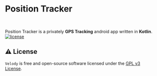 <h1>
  Position Tracker
</h1>
<br>
<p>Position Tracker is a privately <b>GPS Tracking</b> android app written in <b>Kotlin</b>.
  <br>
  <a href="https://github.com/Markussim/positionTracker/blob/main/LICENSE"><img
      src="https://img.shields.io/badge/License-GPLv3-blue?style=for-the-badge&logo=none" alt="license" /></a>

  ## ⚠️ License

  `Velody` is free and open-source software licensed under the [GPL v3
  License](https://github.com/Markussim/positionTracker/blob/main/LICENSE).
